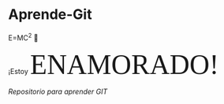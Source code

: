 
# Aprende-Git
E=MC<sup>2</sup> 
:older_man:


¡Estoy <span style="font-family:Papyrus; font-size:4em;">ENAMORADO!</span>


*Repositorio para aprender GIT*


